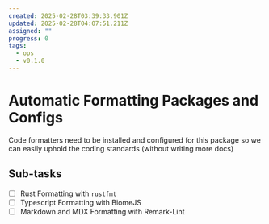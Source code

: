 ```yaml
---
created: 2025-02-28T03:39:33.901Z
updated: 2025-02-28T04:07:51.211Z
assigned: ""
progress: 0
tags:
  - ops
  - v0.1.0
---
```


# Automatic Formatting Packages and Configs

Code formatters need to be installed and configured for this package so we can easily uphold the coding standards (without writing more docs)

## Sub-tasks

- [ ] Rust Formatting with `rustfmt`
- [ ] Typescript Formatting with BiomeJS
- [ ] Markdown and MDX Formatting with Remark-Lint

